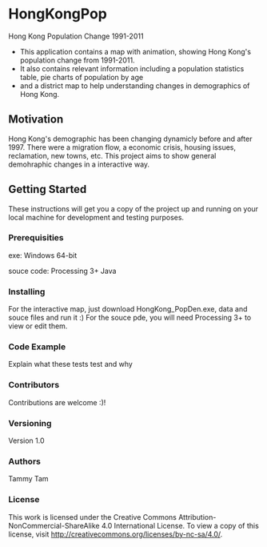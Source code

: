 # HongKongPop
Hong Kong Population Change 1991-2011

 * This application contains a map with animation, showing Hong Kong's population change from 1991-2011.
 * It also contains relevant information including a population statistics table, pie charts of population by age 
 * and a district map to help understanding changes in demographics of Hong Kong.

## Motivation

Hong Kong's demographic has been changing dynamicly before and after 1997. 
There were a migration flow, a economic crisis, housing issues, reclamation, new towns, etc.
This project aims to show general demohraphic changes in a interactive way.

## Getting Started

These instructions will get you a copy of the project up and running on your local machine for development and testing purposes. 

### Prerequisities
exe:
Windows 64-bit

souce code:
Processing 3+
Java 

### Installing

For the interactive map, just download HongKong_PopDen.exe, data and souce files and run it :)
For the souce pde, you will need Processing 3+ to view or edit them.

### Code Example

Explain what these tests test and why

### Contributors

Contributions are welcome :)!

### Versioning

Version 1.0

### Authors

Tammy Tam

### License

This work is licensed under the Creative Commons Attribution-NonCommercial-ShareAlike 4.0 International License. 
To view a copy of this license, visit http://creativecommons.org/licenses/by-nc-sa/4.0/.
